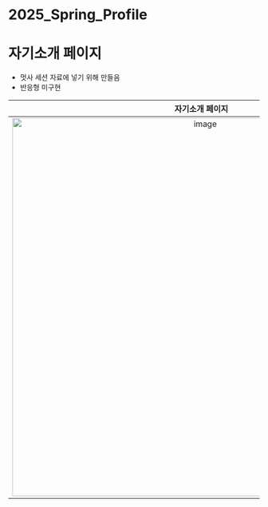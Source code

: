 # 2025_Spring_Profile
# 자기소개 페이지

- 멋사 세션 자료에 넣기 위해 만들음
- 반응형 미구현

|        자기소개 페이지        |         right section 스크롤 후         |
| :---------------------------: | :-------------------------------------: |
| <img width="758" alt="image" src="https://github.com/user-attachments/assets/23ec333a-e7f5-42d8-aae4-6473fdf87e47" />| <img width="755" alt="image" src="https://github.com/user-attachments/assets/aa5fcbe6-ea1f-4b95-ad6d-87bd0082a13e" />|
